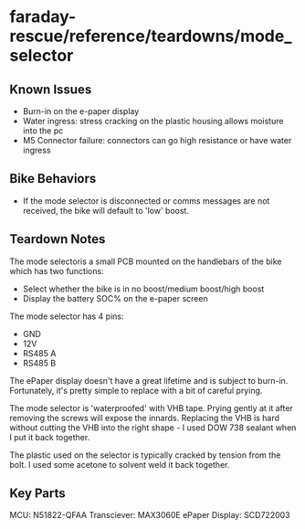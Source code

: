 # faraday-rescue/reference/teardowns/mode_selector

## Known Issues
- Burn-in on the e-paper display
- Water ingress: stress cracking on the plastic housing allows moisture into the pc
- M5 Connector failure: connectors can go high resistance or have water ingress

## Bike Behaviors
- If the mode selector is disconnected or comms messages are not received, the bike will default to 'low' boost.

## Teardown Notes

The mode selectoris a small PCB mounted on the handlebars of the bike which has two functions:
- Select whether the bike is in no boost/medium boost/high boost
- Display the battery SOC% on the e-paper screen

The mode selector has 4 pins:
- GND
- 12V
- RS485 A
- RS485 B

The ePaper display doesn't have a great lifetime and is subject to burn-in. Fortunately, it's pretty simple to replace with a bit of careful prying.

The mode selector is 'waterproofed' with VHB tape. Prying gently at it after removing the screws will expose the innards.
Replacing the VHB is hard without cutting the VHB into the right shape - I used DOW 738 sealant when I put it back together.

The plastic used on the selector is typically cracked by tension from the bolt. I used some acetone to solvent weld it back together.

## Key Parts
MCU: N51822-QFAA
Transciever: MAX3060E
ePaper Display: SCD722003


